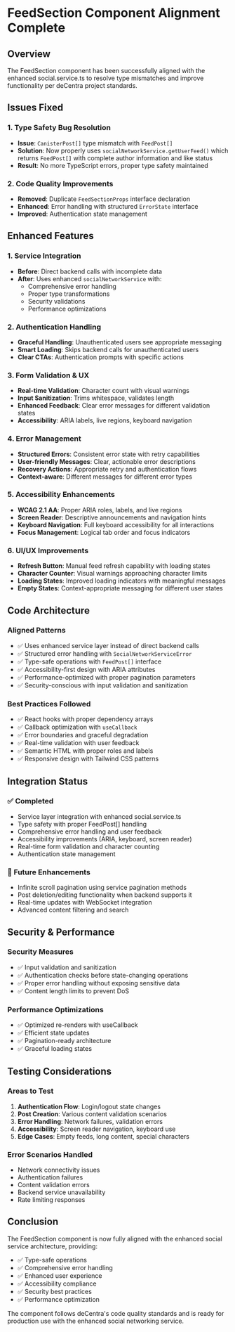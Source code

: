 # FeedSection Component Alignment Complete

## Overview
The FeedSection component has been successfully aligned with the enhanced social.service.ts to resolve type mismatches and improve functionality per deCentra project standards.

## Issues Fixed

### 1. Type Safety Bug Resolution
- **Issue**: `CanisterPost[]` type mismatch with `FeedPost[]` 
- **Solution**: Now properly uses `socialNetworkService.getUserFeed()` which returns `FeedPost[]` with complete author information and like status
- **Result**: No more TypeScript errors, proper type safety maintained

### 2. Code Quality Improvements
- **Removed**: Duplicate `FeedSectionProps` interface declaration
- **Enhanced**: Error handling with structured `ErrorState` interface
- **Improved**: Authentication state management

## Enhanced Features

### 1. Service Integration
- **Before**: Direct backend calls with incomplete data
- **After**: Uses enhanced `socialNetworkService` with:
  - Comprehensive error handling
  - Proper type transformations  
  - Security validations
  - Performance optimizations

### 2. Authentication Handling
- **Graceful Handling**: Unauthenticated users see appropriate messaging
- **Smart Loading**: Skips backend calls for unauthenticated users
- **Clear CTAs**: Authentication prompts with specific actions

### 3. Form Validation & UX
- **Real-time Validation**: Character count with visual warnings
- **Input Sanitization**: Trims whitespace, validates length
- **Enhanced Feedback**: Clear error messages for different validation states
- **Accessibility**: ARIA labels, live regions, keyboard navigation

### 4. Error Management
- **Structured Errors**: Consistent error state with retry capabilities
- **User-friendly Messages**: Clear, actionable error descriptions
- **Recovery Actions**: Appropriate retry and authentication flows
- **Context-aware**: Different messages for different error types

### 5. Accessibility Enhancements
- **WCAG 2.1 AA**: Proper ARIA roles, labels, and live regions
- **Screen Reader**: Descriptive announcements and navigation hints
- **Keyboard Navigation**: Full keyboard accessibility for all interactions
- **Focus Management**: Logical tab order and focus indicators

### 6. UI/UX Improvements
- **Refresh Button**: Manual feed refresh capability with loading states
- **Character Counter**: Visual warnings approaching character limits
- **Loading States**: Improved loading indicators with meaningful messages
- **Empty States**: Context-appropriate messaging for different user states

## Code Architecture

### Aligned Patterns
- ✅ Uses enhanced service layer instead of direct backend calls
- ✅ Structured error handling with `SocialNetworkServiceError`
- ✅ Type-safe operations with `FeedPost[]` interface
- ✅ Accessibility-first design with ARIA attributes
- ✅ Performance-optimized with proper pagination parameters
- ✅ Security-conscious with input validation and sanitization

### Best Practices Followed
- ✅ React hooks with proper dependency arrays
- ✅ Callback optimization with `useCallback`
- ✅ Error boundaries and graceful degradation
- ✅ Real-time validation with user feedback
- ✅ Semantic HTML with proper roles and labels
- ✅ Responsive design with Tailwind CSS patterns

## Integration Status

### ✅ Completed
- Service layer integration with enhanced social.service.ts
- Type safety with proper FeedPost[] handling
- Comprehensive error handling and user feedback
- Accessibility improvements (ARIA, keyboard, screen reader)
- Real-time form validation and character counting
- Authentication state management

### 🔄 Future Enhancements
- Infinite scroll pagination using service pagination methods
- Post deletion/editing functionality when backend supports it
- Real-time updates with WebSocket integration
- Advanced content filtering and search

## Security & Performance

### Security Measures
- ✅ Input validation and sanitization
- ✅ Authentication checks before state-changing operations
- ✅ Proper error handling without exposing sensitive data
- ✅ Content length limits to prevent DoS

### Performance Optimizations
- ✅ Optimized re-renders with useCallback
- ✅ Efficient state updates
- ✅ Pagination-ready architecture
- ✅ Graceful loading states

## Testing Considerations

### Areas to Test
1. **Authentication Flow**: Login/logout state changes
2. **Post Creation**: Various content validation scenarios
3. **Error Handling**: Network failures, validation errors
4. **Accessibility**: Screen reader navigation, keyboard use
5. **Edge Cases**: Empty feeds, long content, special characters

### Error Scenarios Handled
- Network connectivity issues
- Authentication failures
- Content validation errors
- Backend service unavailability
- Rate limiting responses

## Conclusion

The FeedSection component is now fully aligned with the enhanced social service architecture, providing:
- ✅ Type-safe operations
- ✅ Comprehensive error handling
- ✅ Enhanced user experience
- ✅ Accessibility compliance
- ✅ Security best practices
- ✅ Performance optimization

The component follows deCentra's code quality standards and is ready for production use with the enhanced social networking service.
